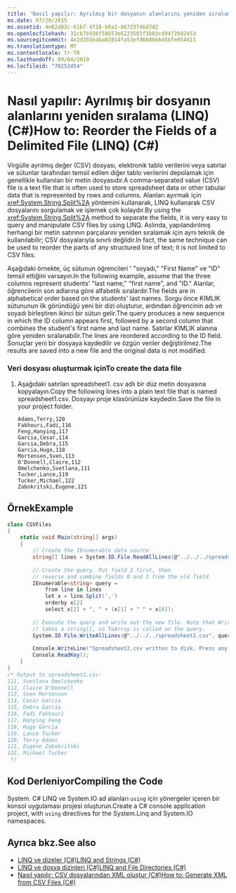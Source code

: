 ```yaml
---
title: 'Nasıl yapılır: Ayrılmış bir dosyanın alanlarını yeniden sıralama (LINQ) (C#)'
ms.date: 07/20/2015
ms.assetid: 4e62d82c-61b7-4f18-b9a1-86723746d7d2
ms.openlocfilehash: 31cb7b936f58653e6223501f3b03cd9472b92453
ms.sourcegitcommit: 4e2d355baba82814fa53efd6b8bbb45bfe054d11
ms.translationtype: MT
ms.contentlocale: tr-TR
ms.lasthandoff: 09/04/2019
ms.locfileid: "70253454"
---
```

# <a name="how-to-reorder-the-fields-of-a-delimited-file-linq-c"></a><span data-ttu-id="bb362-102">Nasıl yapılır: Ayrılmış bir dosyanın alanlarını yeniden sıralama (LINQ) (C#)</span><span class="sxs-lookup"><span data-stu-id="bb362-102">How to: Reorder the Fields of a Delimited File (LINQ) (C#)</span></span>
<span data-ttu-id="bb362-103">Virgülle ayrılmış değer (CSV) dosyası, elektronik tablo verilerini veya satırlar ve sütunlar tarafından temsil edilen diğer tablo verilerini depolamak için genellikle kullanılan bir metin dosyasıdır.</span><span class="sxs-lookup"><span data-stu-id="bb362-103">A comma-separated value (CSV) file is a text file that is often used to store spreadsheet data or other tabular data that is represented by rows and columns.</span></span> <span data-ttu-id="bb362-104">Alanları ayırmak için <xref:System.String.Split%2A> yöntemini kullanarak, LINQ kullanarak CSV dosyalarını sorgulamak ve işlemek çok kolaydır.</span><span class="sxs-lookup"><span data-stu-id="bb362-104">By using the <xref:System.String.Split%2A> method to separate the fields, it is very easy to query and manipulate CSV files by using LINQ.</span></span> <span data-ttu-id="bb362-105">Aslında, yapılandırılmış herhangi bir metin satırının parçalarını yeniden sıralamak için aynı teknik de kullanılabilir; CSV dosyalarıyla sınırlı değildir.</span><span class="sxs-lookup"><span data-stu-id="bb362-105">In fact, the same technique can be used to reorder the parts of any structured line of text; it is not limited to CSV files.</span></span>  
  
 <span data-ttu-id="bb362-106">Aşağıdaki örnekte, üç sütunun öğrencileri ' "soyadı," "First Name" ve "ID" temsil ettiğini varsayın.</span><span class="sxs-lookup"><span data-stu-id="bb362-106">In the following example, assume that the three columns represent students' "last name," "first name", and "ID."</span></span> <span data-ttu-id="bb362-107">Alanlar, öğrencilerin son adlarına göre alfabetik sıralardır.</span><span class="sxs-lookup"><span data-stu-id="bb362-107">The fields are in alphabetical order based on the students' last names.</span></span> <span data-ttu-id="bb362-108">Sorgu önce KIMLIK sütununun ilk göründüğü yeni bir dizi oluşturur, ardından öğrencinin adı ve soyadı birleştiren ikinci bir sütun gelir.</span><span class="sxs-lookup"><span data-stu-id="bb362-108">The query produces a new sequence in which the ID column appears first, followed by a second column that combines the student's first name and last name.</span></span> <span data-ttu-id="bb362-109">Satırlar KIMLIK alanına göre yeniden sıralanabilir.</span><span class="sxs-lookup"><span data-stu-id="bb362-109">The lines are reordered according to the ID field.</span></span> <span data-ttu-id="bb362-110">Sonuçlar yeni bir dosyaya kaydedilir ve özgün veriler değiştirilmez.</span><span class="sxs-lookup"><span data-stu-id="bb362-110">The results are saved into a new file and the original data is not modified.</span></span>  
  
### <a name="to-create-the-data-file"></a><span data-ttu-id="bb362-111">Veri dosyası oluşturmak için</span><span class="sxs-lookup"><span data-stu-id="bb362-111">To create the data file</span></span>  
  
1. <span data-ttu-id="bb362-112">Aşağıdaki satırları spreadsheet1. csv adlı bir düz metin dosyasına kopyalayın.</span><span class="sxs-lookup"><span data-stu-id="bb362-112">Copy the following lines into a plain text file that is named spreadsheet1.csv.</span></span> <span data-ttu-id="bb362-113">Dosyayı proje klasörünüze kaydedin.</span><span class="sxs-lookup"><span data-stu-id="bb362-113">Save the file in your project folder.</span></span>  
  
    ```csv  
    Adams,Terry,120  
    Fakhouri,Fadi,116  
    Feng,Hanying,117  
    Garcia,Cesar,114  
    Garcia,Debra,115  
    Garcia,Hugo,118  
    Mortensen,Sven,113  
    O'Donnell,Claire,112  
    Omelchenko,Svetlana,111  
    Tucker,Lance,119  
    Tucker,Michael,122  
    Zabokritski,Eugene,121  
    ```  
  
## <a name="example"></a><span data-ttu-id="bb362-114">Örnek</span><span class="sxs-lookup"><span data-stu-id="bb362-114">Example</span></span>  
  
```csharp  
class CSVFiles  
{  
    static void Main(string[] args)  
    {  
        // Create the IEnumerable data source  
        string[] lines = System.IO.File.ReadAllLines(@"../../../spreadsheet1.csv");  
  
        // Create the query. Put field 2 first, then  
        // reverse and combine fields 0 and 1 from the old field  
        IEnumerable<string> query =  
            from line in lines  
            let x = line.Split(',')  
            orderby x[2]  
            select x[2] + ", " + (x[1] + " " + x[0]);  
  
        // Execute the query and write out the new file. Note that WriteAllLines  
        // takes a string[], so ToArray is called on the query.  
        System.IO.File.WriteAllLines(@"../../../spreadsheet2.csv", query.ToArray());  
  
        Console.WriteLine("Spreadsheet2.csv written to disk. Press any key to exit");  
        Console.ReadKey();  
    }  
}  
/* Output to spreadsheet2.csv:  
111, Svetlana Omelchenko  
112, Claire O'Donnell  
113, Sven Mortensen  
114, Cesar Garcia  
115, Debra Garcia  
116, Fadi Fakhouri  
117, Hanying Feng  
118, Hugo Garcia  
119, Lance Tucker  
120, Terry Adams  
121, Eugene Zabokritski  
122, Michael Tucker  
 */  
```  
  
## <a name="compiling-the-code"></a><span data-ttu-id="bb362-115">Kod Derleniyor</span><span class="sxs-lookup"><span data-stu-id="bb362-115">Compiling the Code</span></span>  
<span data-ttu-id="bb362-116">System. C# LINQ ve System.IO ad alanları `using` için yönergeler içeren bir konsol uygulaması projesi oluşturun.</span><span class="sxs-lookup"><span data-stu-id="bb362-116">Create a C# console application project, with `using` directives for the System.Linq and System.IO namespaces.</span></span>
  
## <a name="see-also"></a><span data-ttu-id="bb362-117">Ayrıca bkz.</span><span class="sxs-lookup"><span data-stu-id="bb362-117">See also</span></span>

- [<span data-ttu-id="bb362-118">LINQ ve dizeler (C#)</span><span class="sxs-lookup"><span data-stu-id="bb362-118">LINQ and Strings (C#)</span></span>](./linq-and-strings.md)
- [<span data-ttu-id="bb362-119">LINQ ve dosya dizinleri (C#)</span><span class="sxs-lookup"><span data-stu-id="bb362-119">LINQ and File Directories (C#)</span></span>](./linq-and-file-directories.md)
- [<span data-ttu-id="bb362-120">Nasıl yapılır: CSV dosyalarından XML oluştur (C#)</span><span class="sxs-lookup"><span data-stu-id="bb362-120">How to: Generate XML from CSV Files (C#)</span></span>](./how-to-generate-xml-from-csv-files.md)
